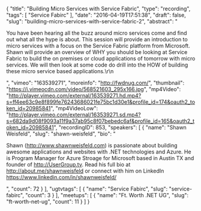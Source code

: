 {
  "title": "Building Micro Services with Service Fabric",
  "type": "recording",
  "tags": [
    "Service Fabirc"
  ],
  "date": "2016-04-19T17:51:38",
  "draft": false,
  "slug": "building-micro-services-with-service-fabric-2",
  "abstract": "<p>You have been hearing all the buzz around micro services come and find out what all the hype is about. This session will provide an introduction to micro services with a focus on the Service Fabric platform from Microsoft. Shawn will provide an overview of WHY you should be looking at Service Fabric to build the on premises or cloud applications of tomorrow with micro services. We will then look at some code do drill into the HOW of building these micro service based applications.\r\n</p>",
  "vimeo": "163539271",
  "moreinfo": "http://fwdnug.com/",
  "thumbnail": "https://i.vimeocdn.com/video/568521603_295x166.jpg",
  "mp4Video": "http://player.vimeo.com/external/163539271.hd.mp4?s=ff4ee63c9e8f899fe76243686021fe75bc1d30e1&profile_id=174&oauth2_token_id=20985841",
  "mp4VideoLow": "http://player.vimeo.com/external/163539271.sd.mp4?s=682da9d08f9093a11f9a37ab95c8f07bebedc6af&profile_id=165&oauth2_token_id=20985841",
  "recordingID": 853,
  "speakers": [
    {
      "name": "Shawn Weisfeld",
      "slug": "shawn-weisfeld",
      "bio": "<p>Shawn (http://www.shawnweisfeld.com) is passionate about building awesome applications and websites with .NET technologies and Azure. He is Program Manager for Azure Stroage for Microsoft based in Austin TX and founder of http://UserGroup.tv. Read his full bio at http://about.me/shawnweisfeld or connect with him on LinkedIn https://www.linkedin.com/in/shawnweisfeld/</p>",
      "count": 72
    }
  ],
  "ugtvtags": [
    {
      "name": "Service Fabirc",
      "slug": "service-fabirc",
      "count": 3
    }
  ],
  "meetups": [
    {
      "name": "Ft. Worth .NET UG",
      "slug": "ft-worth-net-ug",
      "count": 11
    }
  ]
}